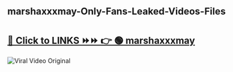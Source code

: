 
 ## marshaxxxmay-Only-Fans-Leaked-Videos-Files

# <h2><a href="https://mediaupload.pro?marshaxxxmay">🔗 Click to LINKS ⏩⏩ 👉 🟢 marshaxxxmay </a></h2>

<a href="https://mediaupload.pro?marshaxxxmay" rel="nofollow" data-target="animated-image.originalLink"><img src="https://i.ibb.co.com/xMMVF88/686577567.gif" alt="Viral Video Original" style="max-width: 100%; display: inline-block;" data-target="animated-image.originalImage"></a>
